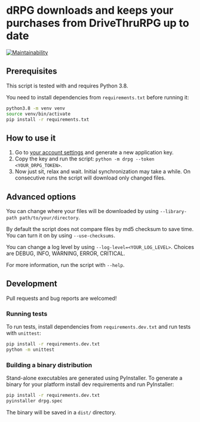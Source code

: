 # dRPG downloads and keeps your purchases from DriveThruRPG up to date
[![Maintainability](https://api.codeclimate.com/v1/badges/b3128ba6938f92088135/maintainability)](https://codeclimate.com/github/glujan/drpg/maintainability)

## Prerequisites

This script is tested with and requires Python 3.8.

You need to install dependencies from `requirements.txt` before running it:

```bash
python3.8 -m venv venv
source venv/bin/activate
pip install -r requirements.txt
```

## How to use it

1. Go to [your account settings](https://www.drivethrurpg.com/account_edit.php)
   and generate a new application key.
2. Copy the key and run the script: `python -m drpg --token <YOUR_DRPG_TOKEN>`.
3. Now just sit, relax and wait. Initial synchronization may take a while.  On
   consecutive runs the script will download only changed files.

## Advanced options

You can change where your files will be downloaded by using `--library-path
path/to/your/directory`.

By default the script does not compare files by md5 checksum to save time. You
can turn it on by using `--use-checksums`.

You can change a log level by using `--log-level=<YOUR_LOG_LEVEL>`. Choices are
DEBUG, INFO, WARNING, ERROR, CRITICAL.

For more information, run the script with `--help`.

## Development

Pull requests and bug reports are welcomed!

### Running tests

To run tests, install dependencies from `requirements.dev.txt` and run tests
with `unittest`:

```bash
pip install -r requirements.dev.txt
python -m unittest
```

### Building a binary distribution

Stand-alone executables are generated using PyInstaller. To generate a binary
for your platform install dev requirements and run PyInstaller:

```bash
pip install -r requirements.dev.txt
pyinstaller drpg.spec
```

The binary will be saved in a `dist/` directory.
